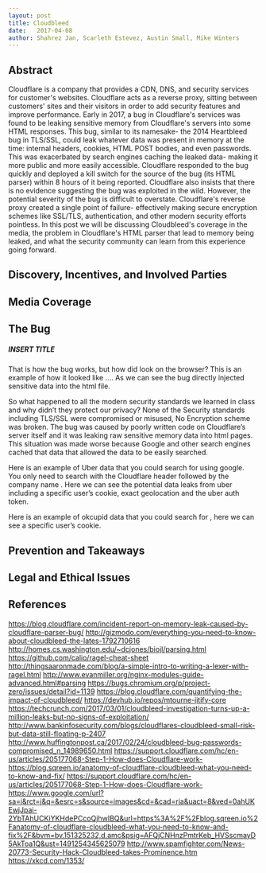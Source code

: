 ```yaml
---
layout: post
title: Cloudbleed
date:   2017-04-08
author: Shahrez Jan, Scarleth Estevez, Austin Small, Mike Winters
---
```


## Abstract
Cloudflare is a company that provides a CDN, DNS, and security services for customer's websites. Cloudflare acts as a reverse proxy, sitting between customers' sites and their visitors in order to add security features and improve performance. Early in 2017, a bug in Cloudflare's services was found to be leaking sensitive memory from Cloudflare's servers into some HTML responses. This bug, similar to its namesake- the 2014 Heartbleed bug in TLS/SSL, could leak whatever data was present in memory at the time: internal headers, cookies, HTML POST bodies, and even passwords. This was exacerbated by search engines caching the leaked data- making it more public and more easily accessible. Cloudflare responded to the bug quickly and deployed a kill switch for the source of the bug (its HTML parser) within 8 hours of it being reported. Cloudflare also insists that there is no evidence suggesting the bug was exploited in the wild. However, the potential severity of the bug is difficult to overstate. Cloudflare's reverse proxy created a single point of failure- effectively making secure encryption schemes like SSL/TLS, authentication, and other modern security efforts pointless. In this post we will be discussing Cloudbleed's coverage in the media, the problem in Cloudflare's HTML parser that lead to memory being leaked, and what the security community can learn from this experience going forward.

## Discovery, Incentives, and Involved Parties

## Media Coverage

## The Bug
##### INSERT TITLE
That is how the bug works, but how did look on the browser? This is an example of how it looked like …. As we can see the bug directly injected sensitive data into the html file.

So what happened to all the modern security standards we learned in class and why didn’t they protect our privacy? None of the Security standards including TLS/SSL were compromised or misused, No Encryption scheme was broken. The bug was caused by poorly written code on Cloudflare’s server itself and it was leaking raw sensitive memory data into html pages. This situation was made worse because Google and other search engines cached that data that allowed the data to be easily searched.

Here is an example of Uber data that you could search for using google. You only need to search with the Cloudflare header followed by the company name . Here we can see the potential data leaks from uber including a specific user’s cookie, exact geolocation and the uber auth token.


Here is an example of okcupid data that you could search for , here we can see  a specific user’s cookie.


## Prevention and Takeaways

## Legal and Ethical Issues

## References
https://blog.cloudflare.com/incident-report-on-memory-leak-caused-by-cloudflare-parser-bug/
http://gizmodo.com/everything-you-need-to-know-about-cloudbleed-the-lates-1792710616
http://homes.cs.washington.edu/~dcjones/biojl/parsing.html
https://github.com/calio/ragel-cheat-sheet
http://thingsaaronmade.com/blog/a-simple-intro-to-writing-a-lexer-with-ragel.html
http://www.evanmiller.org/nginx-modules-guide-advanced.html#parsing
https://bugs.chromium.org/p/project-zero/issues/detail?id=1139
https://blog.cloudflare.com/quantifying-the-impact-of-cloudbleed/
https://devhub.io/repos/mtourne-jitify-core
https://techcrunch.com/2017/03/01/cloudbleed-investigation-turns-up-a-million-leaks-but-no-signs-of-exploitation/
http://www.bankinfosecurity.com/blogs/cloudflares-cloudbleed-small-risk-but-data-still-floating-p-2407
http://www.huffingtonpost.ca/2017/02/24/cloudbleed-bug-passwords-compromised_n_14989650.html
https://support.cloudflare.com/hc/en-us/articles/205177068-Step-1-How-does-Cloudflare-work-
https://blog.sqreen.io/anatomy-of-cloudflare-cloudbleed-what-you-need-to-know-and-fix/
https://support.cloudflare.com/hc/en-us/articles/205177068-Step-1-How-does-Cloudflare-work-
https://www.google.com/url?sa=i&rct=j&q=&esrc=s&source=images&cd=&cad=rja&uact=8&ved=0ahUKEwjJpai-2YbTAhUCKiYKHdePCcoQjhwIBQ&url=https%3A%2F%2Fblog.sqreen.io%2Fanatomy-of-cloudflare-cloudbleed-what-you-need-to-know-and-fix%2F&bvm=bv.151325232,d.amc&psig=AFQjCNHnzPmtrKeb_HVSscmayD5AkToa1Q&ust=1491254345625079
http://www.spamfighter.com/News-20773-Security-Hack-Cloudbleed-takes-Prominence.htm
https://xkcd.com/1353/

